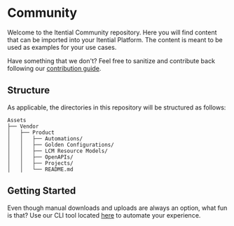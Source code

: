 # Community

Welcome to the Itential Community repository. Here you will find content that can be imported into your Itential Platform. The content is meant to be used as examples for your use cases. 

Have something that we don't? Feel free to sanitize and contribute back following our [contribution guide](./contributing.md).

## Structure

As applicable, the directories in this repository will be structured as follows:

    Assets
    ├── Vendor
    │   ├── Product
    │   │   ├── Automations/
    │   │   ├── Golden Configurations/
    │   │   ├── LCM Resource Models/
    │   │   ├── OpenAPIs/
    │   │   ├── Projects/
    │   │   └── README.md

## Getting Started

Even though manual downloads and uploads are always an option, what fun is that? Use our CLI tool located [here]() to automate your experience.





